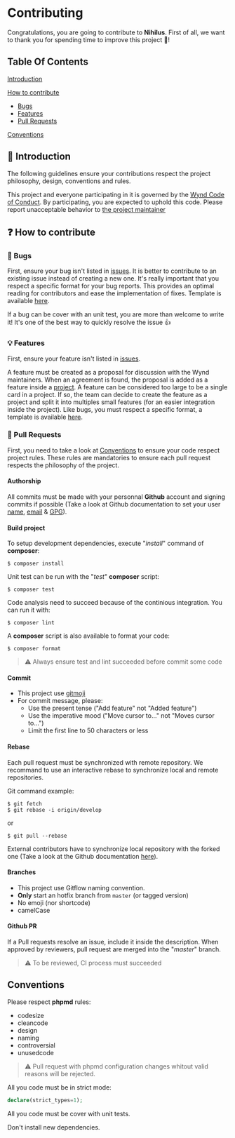 # Contributing

Congratulations, you are going to contribute to **Nihilus**.
First of all, we want to thank you for spending time to improve this project 🙏!

## Table Of Contents

[Introduction](#introduction)

[How to contribute](#how-to-contribute)

* [Bugs](#bugs)
* [Features](#features)
* [Pull Requests](#pull-requests)

[Conventions](#conventions)

## <a id="introduction"></a>🏁 Introduction

The following guidelines ensure your contributions respect the project philosophy, design, conventions and rules.

This project and everyone participating in it is governed by the [Wynd Code of Conduct](/CODE_OF_CONDUCT.md). By participating, you are
expected to uphold this code. Please report unacceptable behavior to [the project maintainer](mailto:spontoreau@wynd.eu)

## <a id="how-to-contribute"></a>❓ How to contribute

### <a id="bugs"></a>🐛 Bugs

First, ensure your bug isn't listed in [issues](https://github.com/Wynd/Nihilus/issues). It is better to contribute to an existing issue instead of creating a new one. It's really important that you respect a specific format for your bug reports. This provides an optimal reading for contributors and ease the implementation of fixes. Template is available [here](/.github/ISSUE_TEMPLATE/bug_report.md).

If a bug can be cover with an unit test, you are more than welcome to write it! It's one of the best way to quickly resolve the issue 👍

### <a id="features"></a>💡 Features

First, ensure your feature isn't listed in [issues](https://github.com/Wynd/Nihilus/issues).

A feature must be created as a proposal for discussion with the Wynd maintainers. When an agreement is found, the proposal is added as a feature inside a [project](https://github.com/Wynd/Nihilus/projects). A feature can be considered too large to be a single card in a project. If so, the team can decide to create the feature as a project and split it into multiples small features (for an easier integration inside the project). Like bugs, you must respect a specific format, a template is available [here](/.github/ISSUE_TEMPLATE/feature_request.md).


### <a id="pull-requests"></a>🎁 Pull Requests

First, you need to take a look at [Conventions](#conventions) to ensure your code respect project rules. These rules are mandatories to ensure each pull request respects the philosophy of the project.

#### Authorship

All commits must be made with your personnal **Github** account and signing commits if possible (Take a look at Github documentation to set your user [name](https://help.github.com/articles/setting-your-username-in-git/), [email](https://help.github.com/articles/setting-your-email-in-git/) & [GPG](https://help.github.com/articles/signing-commits-using-gpg/)).

#### Build project

To setup development dependencies, execute "_install_" command of **composer**:

```
$ composer install
```

Unit test can be run with the "_test_" **composer** script:

```
$ composer test
```

Code analysis need to succeed because of the continious integration. You can run it with:

```
$ composer lint
```

A **composer** script is also available to format your code:

```
$ composer format
```

> ⚠️ Always ensure test and lint succeeded before commit some code


#### Commit

- This project use [gitmoji](https://github.com/carloscuesta/gitmoji)
- For commit message, please:
    - Use the present tense ("Add feature" not "Added feature")
    - Use the imperative mood ("Move cursor to..." not "Moves cursor to...")
    - Limit the first line to 50 characters or less

#### Rebase

Each pull request must be synchronized with remote repository. We recommand to use an interactive rebase to synchronize local and remote repositories.

Git command example:

```
$ git fetch
$ git rebase -i origin/develop
```

or

```
$ git pull --rebase
```

External contributors have to synchronize local repository with the forked one (Take a look at the Github documentation [here](https://help.github.com/articles/syncing-a-fork/)).

#### Branches

- This project use Gitflow naming convention.
- **Only** start an hotfix branch from `master` (or tagged version)
- No emoji (nor shortcode)
- camelCase

#### Github PR

If a Pull requests resolve an issue, include it inside the description. When approved by reviewers, pull request are merged into the "_master_" branch.

> ⚠️ To be reviewed, CI process must succeeded

## <a id="conventions"></a>Conventions

Please respect **phpmd** rules:
- codesize
- cleancode
- design
- naming
- controversial
- unusedcode

> ⚠️ Pull request with phpmd configuration changes whitout valid reasons will be rejected.

All you code must be in strict mode:
```php
declare(strict_types=1);
```

All you code must be cover with unit tests.

Don't install new dependencies.